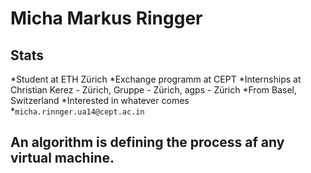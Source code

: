 # Micha Markus Ringger


## Stats

*Student at ETH Zürich
*Exchange programm at CEPT
*Internships at Christian Kerez - Zürich, Gruppe - Zürich, agps - Zürich
*From Basel, Switzerland
*Interested in whatever comes
*```micha.rinnger.ua14@cept.ac.in```

## An algorithm is defining the process af any virtual machine.

##
